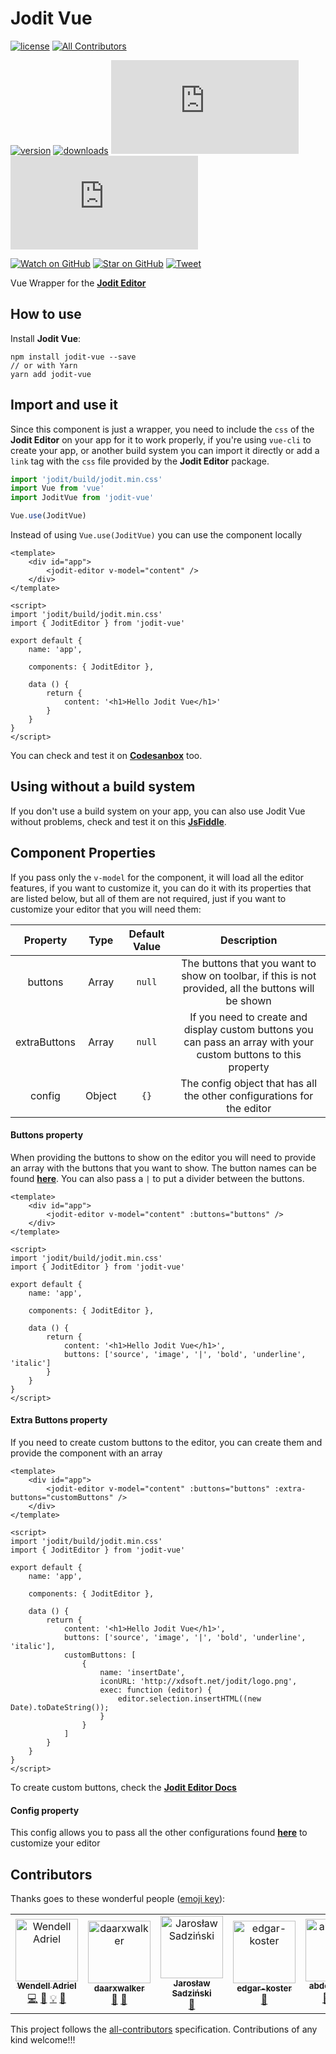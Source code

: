 # Jodit Vue

[![license](https://img.shields.io/github/license/mashape/apistatus.svg?style=flat-square)](https://github.com/WendellAdriel/jodit-vue/blob/master/LICENSE)
[![All Contributors](https://img.shields.io/badge/all_contributors-7-orange.svg?style=flat-square)](#contributors-)

[![version][version-badge]][package]
[![downloads][downloads-badge]][npmcharts]
[![size][size-badge]][unpkg-dist] [![gzip size][gzip-badge]][unpkg-dist]

[![Watch on GitHub][github-watch-badge]][github-watch]
[![Star on GitHub][github-star-badge]][github-star]
[![Tweet][twitter-badge]][twitter]

Vue Wrapper for the **[Jodit Editor](https://github.com/xdan/jodit)**

## How to use

Install **Jodit Vue**:

```
npm install jodit-vue --save
// or with Yarn
yarn add jodit-vue
```

## Import and use it

Since this component is just a wrapper, you need to include the `css` of the **Jodit Editor** on your app for it to work properly, if you're using `vue-cli` to create your app, or another build system you can import it directly or add a `link` tag with the `css` file provided by the **Jodit Editor** package.

```js
import 'jodit/build/jodit.min.css'
import Vue from 'vue'
import JoditVue from 'jodit-vue'

Vue.use(JoditVue)
```

Instead of using `Vue.use(JoditVue)` you can use the component locally

```vue
<template>
    <div id="app">
        <jodit-editor v-model="content" />
    </div>
</template>

<script>
import 'jodit/build/jodit.min.css'
import { JoditEditor } from 'jodit-vue'

export default {
    name: 'app',

    components: { JoditEditor },

    data () {
        return {
            content: '<h1>Hello Jodit Vue</h1>'
        }
    }
}
</script>
```

You can check and test it on **[Codesanbox](https://codesandbox.io/s/jv0l1r86wv)** too.

## Using without a build system

If you don't use a build system on your app, you can also use Jodit Vue without problems, check and test it on this **[JsFiddle](https://jsfiddle.net/6ch2gn0t/)**.

## Component Properties

If you pass only the `v-model` for the component, it will load all the editor features, if you want to customize it, you can do it with its properties that are listed below, but all of them are not required, just if you want to customize your editor that you will need them:

| Property         | Type    | Default Value | Description                                                                                                           |
| :--------------: | :-----: | :-----------: | :-------------------------------------------------------------------------------------------------------------------: |
| buttons          | Array   | `null`        | The buttons that you want to show on toolbar, if this is not provided, all the buttons will be shown                  |
| extraButtons     | Array   | `null`        | If you need to create and display custom buttons you can pass an array with your custom buttons to this property      |
| config           | Object  | `{}`          | The config object that has all the other configurations for the editor                                                |

#### Buttons property

When providing the buttons to show on the editor you will need to provide an array with the buttons that you want to show. The button names can be found **[here](https://xdsoft.net/jodit/play.html)**. You can also pass a `|` to put a divider between the buttons.

```vue
<template>
    <div id="app">
        <jodit-editor v-model="content" :buttons="buttons" />
    </div>
</template>

<script>
import 'jodit/build/jodit.min.css'
import { JoditEditor } from 'jodit-vue'

export default {
    name: 'app',

    components: { JoditEditor },

    data () {
        return {
            content: '<h1>Hello Jodit Vue</h1>',
            buttons: ['source', 'image', '|', 'bold', 'underline', 'italic']
        }
    }
}
</script>
```

#### Extra Buttons property

If you need to create custom buttons to the editor, you can create them and provide the component with an array

```vue
<template>
    <div id="app">
        <jodit-editor v-model="content" :buttons="buttons" :extra-buttons="customButtons" />
    </div>
</template>

<script>
import 'jodit/build/jodit.min.css'
import { JoditEditor } from 'jodit-vue'

export default {
    name: 'app',

    components: { JoditEditor },

    data () {
        return {
            content: '<h1>Hello Jodit Vue</h1>',
            buttons: ['source', 'image', '|', 'bold', 'underline', 'italic'],
            customButtons: [
                {
                    name: 'insertDate',
                    iconURL: 'http://xdsoft.net/jodit/logo.png',
                    exec: function (editor) {
                        editor.selection.insertHTML((new Date).toDateString());
                    }
                }
            ]
        }
    }
}
</script>
```

To create custom buttons, check the **[Jodit Editor Docs](https://xdsoft.net/jodit/doc/)**

#### Config property

This config allows you to pass all the other configurations found **[here](https://xdsoft.net/jodit/doc/options/)** to customize your editor

## Contributors

Thanks goes to these wonderful people ([emoji key](https://github.com/kentcdodds/all-contributors#emoji-key)):

<!-- ALL-CONTRIBUTORS-LIST:START - Do not remove or modify this section -->
<!-- prettier-ignore-start -->
<!-- markdownlint-disable -->
<table>
  <tr>
    <td align="center"><a href="https://wendelladriel.com"><img src="https://avatars1.githubusercontent.com/u/11641518?v=4" width="100px;" alt="Wendell Adriel"/><br /><sub><b>Wendell Adriel</b></sub></a><br /><a href="https://github.com/WendellAdriel/jodit-vue/commits?author=WendellAdriel" title="Code">💻</a> <a href="https://github.com/WendellAdriel/jodit-vue/commits?author=WendellAdriel" title="Documentation">📖</a> <a href="#example-WendellAdriel" title="Examples">💡</a> <a href="#ideas-WendellAdriel" title="Ideas, Planning, & Feedback">🤔</a></td>
    <td align="center"><a href="https://github.com/daarxwalker"><img src="https://avatars3.githubusercontent.com/u/26570413?v=4" width="100px;" alt="daarxwalker"/><br /><sub><b>daarxwalker</b></sub></a><br /><a href="https://github.com/WendellAdriel/jodit-vue/issues?q=author%3Adaarxwalker" title="Bug reports">🐛</a> <a href="#ideas-daarxwalker" title="Ideas, Planning, & Feedback">🤔</a></td>
    <td align="center"><a href="https://github.com/jsadzinski"><img src="https://avatars1.githubusercontent.com/u/24715701?v=4" width="100px;" alt="Jarosław Sadziński"/><br /><sub><b>Jarosław Sadziński</b></sub></a><br /><a href="https://github.com/WendellAdriel/jodit-vue/issues?q=author%3Ajsadzinski" title="Bug reports">🐛</a></td>
    <td align="center"><a href="https://github.com/edgar-koster"><img src="https://avatars2.githubusercontent.com/u/24190040?v=4" width="100px;" alt="edgar-koster"/><br /><sub><b>edgar-koster</b></sub></a><br /><a href="https://github.com/WendellAdriel/jodit-vue/issues?q=author%3Aedgar-koster" title="Bug reports">🐛</a></td>
    <td align="center"><a href="https://github.com/abdelaziz321"><img src="https://avatars1.githubusercontent.com/u/21992961?v=4" width="100px;" alt="abdelaziz321"/><br /><sub><b>abdelaziz321</b></sub></a><br /><a href="https://github.com/WendellAdriel/jodit-vue/issues?q=author%3Aabdelaziz321" title="Bug reports">🐛</a> <a href="https://github.com/WendellAdriel/jodit-vue/commits?author=abdelaziz321" title="Code">💻</a> <a href="https://github.com/WendellAdriel/jodit-vue/commits?author=abdelaziz321" title="Documentation">📖</a></td>
    <td align="center"><a href="https://github.com/dbettini"><img src="https://avatars2.githubusercontent.com/u/16350909?v=4" width="100px;" alt="Dino Bettini"/><br /><sub><b>Dino Bettini</b></sub></a><br /><a href="#question-dbettini" title="Answering Questions">💬</a> <a href="https://github.com/WendellAdriel/jodit-vue/issues?q=author%3Adbettini" title="Bug reports">🐛</a></td>
    <td align="center"><a href="https://github.com/vladimyr"><img src="https://avatars1.githubusercontent.com/u/1170440?v=4" width="100px;" alt="Dario Vladović"/><br /><sub><b>Dario Vladović</b></sub></a><br /><a href="https://github.com/WendellAdriel/jodit-vue/commits?author=vladimyr" title="Code">💻</a> <a href="https://github.com/WendellAdriel/jodit-vue/commits?author=vladimyr" title="Documentation">📖</a></td>
  </tr>
</table>

<!-- markdownlint-enable -->
<!-- prettier-ignore-end -->
<!-- ALL-CONTRIBUTORS-LIST:END -->

This project follows the [all-contributors](https://github.com/kentcdodds/all-contributors) specification. Contributions of any kind welcome!!!

[downloads-badge]: https://img.shields.io/npm/dm/jodit-vue.svg?style=flat-square
[npmcharts]: http://npmcharts.com/compare/jodit-vue
[version-badge]: https://img.shields.io/npm/v/jodit-vue.svg?style=flat-square
[package]: https://www.npmjs.com/package/jodit-vue
[size-badge]: http://img.badgesize.io/https://unpkg.com/jodit-vue/dist/jodit-vue.umd.js?style=flat-square&label=size
[unpkg-dist]: https://unpkg.com/jodit-vue/dist/jodit-vue.min.js
[gzip-badge]: http://img.badgesize.io/https://unpkg.com/jodit-vue/dist/jodit-vue.min.js?label=gzip%20size&style=flat-square&compression=gzip
[github-watch-badge]: https://img.shields.io/github/watchers/WendellAdriel/jodit-vue.svg?style=social
[github-watch]: https://github.com/WendellAdriel/jodit-vue/watchers
[github-star-badge]: https://img.shields.io/github/stars/WendellAdriel/jodit-vue.svg?style=social
[github-star]: https://github.com/WendellAdriel/jodit-vue/stargazers
[twitter]: https://twitter.com/intent/tweet?text=Check%20out%20jodit-vue!%20https://github.com/WendellAdriel/jodit-vue%20%F0%9F%91%8D
[twitter-badge]: https://img.shields.io/twitter/url/https/github.com/WendellAdriel/jodit-vue.svg?style=social
